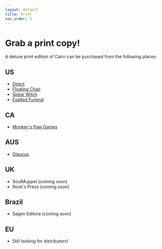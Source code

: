```yaml
---
layout: default
title: Print
nav_order: 3
---
```


# Grab a print copy!

A deluxe print edition of Cairn can be purchased from the following places:

## US
- [Direct](https://gum.co/cairnrpg)
- [Floating Chair](https://floatingchair.club/collections/zines/products/cairn)
- [Spear Witch](https://spearwitch.com/collections/new-arrivals/products/cairn)
- [Exalted Funeral](https://www.exaltedfuneral.com/products/cairn)

## CA
- [Monkey's Paw Games](https://monkeyspawgames.com/collections/new-arrivals/products/cairn)

## AUS
- [Glaucus](https://gumroad.com/glaucus#ojuPK)​

## UK
- SoulMuppet (coming soon)
- Rook's Press (coming soon)

## Brazil
- Sagen Editora (coming soon)

## EU
- Still looking for distributors!
